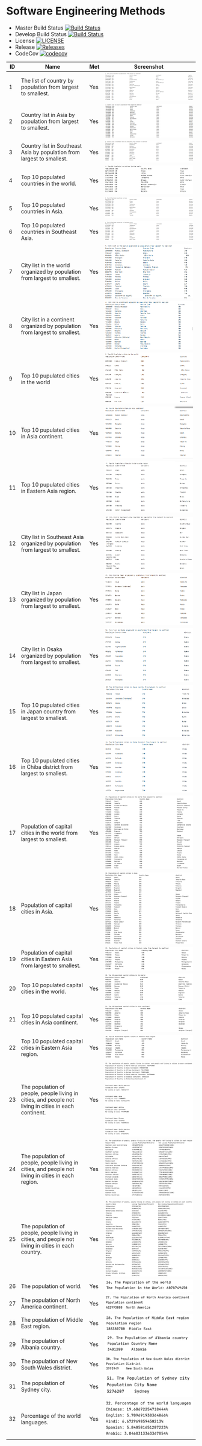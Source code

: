 # Software Engineering Methods

- Master Build Status [![Build Status](https://travis-ci.org/Group-6-DevOps/Group6.svg?branch=master)](https://travis-ci.org/Group-6-DevOps/Group6)
- Develop Build Status [![Build Status](https://travis-ci.org/Group-6-DevOps/Group6.svg?branch=develop)](https://travis-ci.org/Group-6-DevOps/Group6)
- License [![LICENSE](https://img.shields.io/github/license/Group-6-DevOps/Group6.svg?style=flat-square)](https://github.com/Group-6-DevOps/Group6/blob/master/LICENSE)
- Release [![Releases](https://img.shields.io/github/release/Group-6-DevOps/Group6/all.svg?style=flat-square)](https://github.com/Group-6-DevOps/Group6/releases)
- CodeCov [![codecov](https://codecov.io/gh/Group-6-DevOps/Group6/branch/master/graph/badge.svg?token=OVX5WK264O)](https://codecov.io/gh/Group-6-DevOps/Group6)

| ID | Name | Met | Screenshot | 
| ---- | ----- | ----- | -------- |
| 1 | The list of country by population from largest to smallest. | Yes | ![Population](images/1.PNG)
| 2 | Country list in Asia by population from largest to smallest. | Yes | ![Population](images/2.PNG)
| 3 | Country list in Southeast Asia by population from largest to smallest. | Yes | ![Population](images/3.PNG)
| 4 | Top 10 populated countries in the world. | Yes | ![Population](images/4.JPG)
| 5 | Top 10 populated countries in Asia. | Yes | ![Population](images/5.PNG)
| 6 | Top 10 populated countries in Southeast Asia. | Yes | ![Population](images/6.PNG)
| 7 | City list in the world organized by population from largest to smallest. | Yes | ![Population](images/7.PNG)
| 8 | City list in a continent organized by population from largest to smallest. | Yes | ![Population](images/8.PNG)
| 9 | Top 10 pupulated cities in the world | Yes | ![Population](images/9.PNG)
| 10 | Top 10 pupulated cities in Asia continent. | Yes | ![Population](images/10.PNG)
| 11 | Top 10 pupulated cities in Eastern Asia region. | Yes | ![Population](images/11.PNG)
| 12 | City list in Southeast Asia organized by population from largest to smallest. | Yes | ![Population](images/12.PNG)
| 13 | City list in Japan organized by population from largest to smallest. | Yes | ![Population](images/13.PNG)
| 14 | City list in Osaka organized by population from largest to smallest. | Yes | ![Population](images/14.PNG)
| 15 | Top 10 pupulated cities in Japan country from largest to smallest. | Yes | ![Population](images/15.PNG)
| 16 | Top 10 pupulated cities in Chiba district from largest to smallest. | Yes | ![Population](images/16.PNG)
| 17 | Population of capital cities in the world from largest to smallest. | Yes | ![Population](images/17.png)
| 18 | Population of capital cities in Asia. | Yes | ![Population](images/18.png)
| 19 | Population of capital cities in Eastern Asia from largest to smallest. | Yes | ![Population](images/19.png)
| 20 | Top 10 populated capital cities in the world. | Yes | ![Population](images/20.png)
| 21 | Top 10 populated capital cities in Asia continent. | Yes | ![Population](images/21.png)
| 22 | Top 10 populated capital cities in Eastern Asia region. | Yes | ![Population](images/22.png)
| 23 | The population of people, people living in cities, and people not living in cities in each continent. | Yes | ![Population](images/23.png)
| 24 | The population of people, people living in cities, and people not living in cities in each region. | Yes | ![Population](images/24.png)
| 25 | The population of people, people living in cities, and people not living in cities in each country. | Yes | ![Population](images/25.png)
| 26 | The population of world. | Yes | ![Population](images/26.png)
| 27 | The population of North America continent. | Yes | ![Population](images/27.png)
| 28 | The population of Middle East region. | Yes | ![Population](images/28.png)
| 29 | The population of Albania country. | Yes | ![Population](images/29.png)
| 30 | The population of New South Wales district. | Yes | ![Population](images/30.png)
| 31 | The population of Sydney city. | Yes | ![Population](images/31.png)
| 32 | Percentage of the world languages. | Yes | ![Population](images/32.png)
